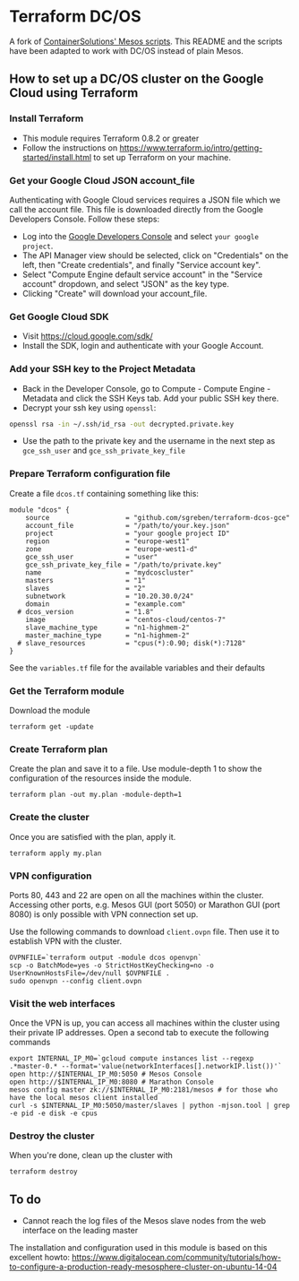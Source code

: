 # Terraform DC/OS

A fork of [ContainerSolutions' Mesos scripts](https://github.com/ContainerSolutions/terraform-mesos). 
This README and the scripts have been adapted to work with DC/OS instead of plain Mesos.

## How to set up a DC/OS cluster on the Google Cloud using Terraform

### Install Terraform

* This module requires Terraform 0.8.2 or greater
* Follow the instructions on <https://www.terraform.io/intro/getting-started/install.html> to set up Terraform on your machine.

### Get your Google Cloud JSON account_file
Authenticating with Google Cloud services requires a JSON file which we call the account file. This file is downloaded directly from the Google Developers Console. Follow these steps:
- Log into the [Google Developers Console](https://console.developers.google.com/) and select `your google project`.
- The API Manager view should be selected, click on "Credentials" on the left, then "Create credentials", and finally "Service account key".
- Select "Compute Engine default service account" in the "Service account" dropdown, and select "JSON" as the key type.
- Clicking "Create" will download your account_file.

### Get Google Cloud SDK
- Visit https://cloud.google.com/sdk/
- Install the SDK, login and authenticate with your Google Account.

### Add your SSH key to the Project Metadata
- Back in the Developer Console, go to Compute - Compute Engine - Metadata and click the SSH Keys tab. Add your public SSH key there.
- Decrypt your ssh key using `openssl`:
```bash 
openssl rsa -in ~/.ssh/id_rsa -out decrypted.private.key
```
- Use the path to the private key and the username in the next step as `gce_ssh_user` and `gce_ssh_private_key_file`

### Prepare Terraform configuration file

Create a file `dcos.tf` containing something like this:

    module "dcos" {
        source                   = "github.com/sgreben/terraform-dcos-gce"
        account_file             = "/path/to/your.key.json"
        project                  = "your google project ID"
        region                   = "europe-west1"
        zone                     = "europe-west1-d"
        gce_ssh_user             = "user"
        gce_ssh_private_key_file = "/path/to/private.key"
        name                     = "mydcoscluster"
        masters                  = "1"
        slaves                   = "2"
        subnetwork               = "10.20.30.0/24"
        domain                   = "example.com"
      # dcos_version             = "1.8"
        image                    = "centos-cloud/centos-7"
        slave_machine_type       = "n1-highmem-2"
        master_machine_type      = "n1-highmem-2"
      # slave_resources          = "cpus(*):0.90; disk(*):7128"
    }

See the `variables.tf` file for the available variables and their defaults

### Get the Terraform module

Download the module

```
terraform get -update
```

### Create Terraform plan

Create the plan and save it to a file. Use module-depth 1 to show the configuration of the resources inside the module.

```
terraform plan -out my.plan -module-depth=1
```

### Create the cluster

Once you are satisfied with the plan, apply it.

```
terraform apply my.plan
```

### VPN configuration

Ports 80, 443 and 22 are open on all the machines within the cluster. Accessing other ports, e.g. Mesos GUI (port 5050) or Marathon GUI (port 8080) is only possible with VPN connection set up.

Use the following commands to download `client.ovpn` file. Then use it to establish VPN with the cluster.

```
OVPNFILE=`terraform output -module dcos openvpn`
scp -o BatchMode=yes -o StrictHostKeyChecking=no -o UserKnownHostsFile=/dev/null $OVPNFILE .
sudo openvpn --config client.ovpn
```

### Visit the web interfaces
Once the VPN is up, you can access all machines within the cluster using their private IP addresses. Open a second tab to execute the following commands

```
export INTERNAL_IP_M0=`gcloud compute instances list --regexp .*master-0.* --format='value(networkInterfaces[].networkIP.list())'`
open http://$INTERNAL_IP_M0:5050 # Mesos Console
open http://$INTERNAL_IP_M0:8080 # Marathon Console
mesos config master zk://$INTERNAL_IP_M0:2181/mesos # for those who have the local mesos client installed
curl -s $INTERNAL_IP_M0:5050/master/slaves | python -mjson.tool | grep -e pid -e disk -e cpus
```

### Destroy the cluster
When you're done, clean up the cluster with
```
terraform destroy
```

## To do

- Cannot reach the log files of the Mesos slave nodes from the web interface on the leading master

The installation and configuration used in this module is based on this excellent howto: <https://www.digitalocean.com/community/tutorials/how-to-configure-a-production-ready-mesosphere-cluster-on-ubuntu-14-04>
